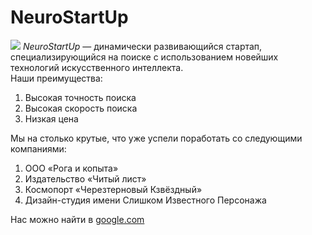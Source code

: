 # NeuroStartUp
![](https://netology-code.github.io/git-homeworks/introduction/assets/logo.png)
*NeuroStartUp* — динамически развивающийся стартап, специализирующийся на поиске с использованием новейших технологий искусственного интеллекта.  
Наши преимущества:
1. Высокая точность поиска
2. Высокая скорость поиска
3. Низкая цена  

Мы на столько крутые, что уже успели поработать со следующими компаниями:  
1. ООО «Рога и копыта»
2. Издательство «Читый лист»
3. Космопорт «Черезтерновый Кзвёздный»
4. Дизайн-студия имени Слишком Известного Персонажа  

Нас можно найти в [google.com](https://www.google.com/)